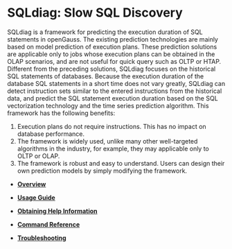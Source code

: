 # SQLdiag: Slow SQL Discovery<a name="EN-US_TOPIC_0289900849"></a>

SQLdiag is a framework for predicting the execution duration of SQL statements in openGauss. The existing prediction technologies are mainly based on model prediction of execution plans. These prediction solutions are applicable only to jobs whose execution plans can be obtained in the OLAP scenarios, and are not useful for quick query such as OLTP or HTAP. Different from the preceding solutions, SQLdiag focuses on the historical SQL statements of databases. Because the execution duration of the database SQL statements in a short time does not vary greatly, SQLdiag can detect instruction sets similar to the entered instructions from the historical data, and predict the SQL statement execution duration based on the SQL vectorization technology and the time series prediction algorithm. This framework has the following benefits:

1.  Execution plans do not require instructions. This has no impact on database performance.
2.  The framework is widely used, unlike many other well-targeted algorithms in the industry, for example, they may applicable only to OLTP or OLAP.
3.  The framework is robust and easy to understand. Users can design their own prediction models by simply modifying the framework.

-   **[Overview](sqldiag-slow-sql-discovery-overview.md)**  

-   **[Usage Guide](sqldiag-slow-sql-discovery-usage-guide.md)**  

-   **[Obtaining Help Information](sqldiag-slow-sql-discovery-obtaining-help-information.md)**  

-   **[Command Reference](sqldiag-slow-sql-discovery-command-reference.md)**  

-   **[Troubleshooting](sqldiag-slow-sql-discovery-troubleshooting.md)**  


